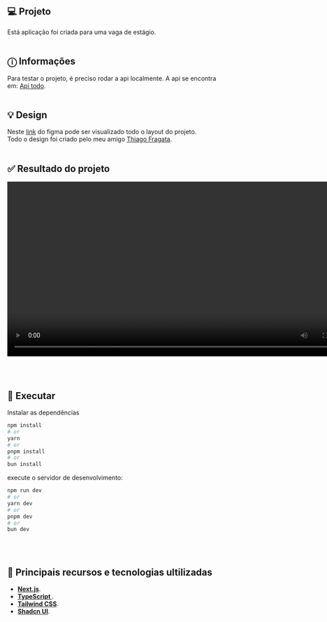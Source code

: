 ## 💻 Projeto

Está aplicação foi criada para uma vaga de estágio. <br><br>

## ⓘ Informações

Para testar o projeto, é preciso rodar a api localmente.
A api se encontra em: [Api todo](https://github.com/WillianMedeiros14/todo-bemol-api). <br><br>

## 💡 Design

Neste [link](<https://www.figma.com/design/yVsSUgE6e2yXsbQoxkOE61/To-Do-Bemol-(Copy)?node-id=0-1&t=SJRNEwwKocRUHHG0-0>) do figma pode ser visualizado todo o layout do projeto. <br>
Todo o design foi criado pelo meu amigo [Thiago Fragata](https://www.linkedin.com/in/thiagohenriquefragata). <br><br>

## ✅ Resultado do projeto

<div style="text-align: center;">
    <video width="800" controls>
        <source src="./resultProject/resultProject.mp4" type="video/mp4">
    </video>
</div>

<br><br>

## 🎲 Executar

Instalar as dependências

```bash
npm install
# or
yarn
# or
pnpm install
# or
bun install
```

execute o servidor de desenvolvimento:

```bash
npm run dev
# or
yarn dev
# or
pnpm dev
# or
bun dev
```

<br><br>

## 🚀 Principais recursos e tecnologias ultilizadas

- **[Next.js](https://nextjs.org/)**.
- **[TypeScript ](https://www.typescriptlang.org/)**.
- **[Tailwind CSS](https://tailwindcss.com/)**.
- **[Shadcn UI](https://ui.shadcn.com/)**.
